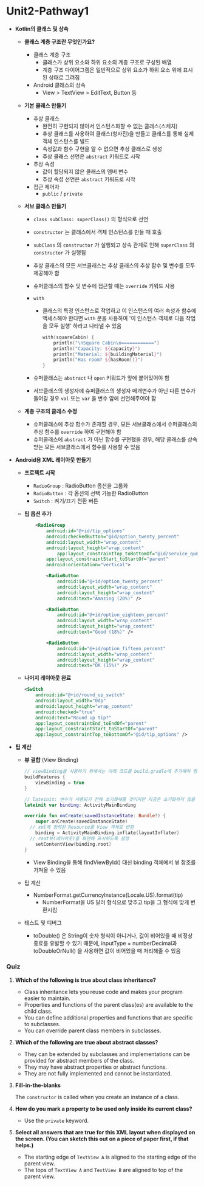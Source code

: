 # Unit2-Pathway1



* **Kotlin의 클래스 및 상속**

  * **클래스 계층 구조란 무엇인가요?**
    * 클래스 계층 구조
      * 클래스가 상위 요소와 하위 요소의 계층 구조로 구성된 배열
      * 계층 구조 다이어그램은 일반적으로 상위 요소가 하위 요소 위에 표시된 상태로 그려짐
    * Android 클래스의 상속
      * View > TextView > EditText, Button 등

  * **기본 클래스 만들기**

    * 추상 클래스
      * 완전히 구현되지 않아서 인스턴스화할 수 없는 클래스(스케치)
      * 추상 클래스를 사용하여 클래스(청사진)을 만들고 클래스를 통해 실제 객체 인스턴스를 빌드
      * 속성값과 함수 구현을 알 수 없으면 추상 클래스로 생성
      * 추상 클래스 선언은 `abstract` 키워드로 시작
    * 추상 속성
      * 값이 할당되지 않은 클래스의 멤버 변수
      * 추상 속성 선언은 `abstract` 키워드로 시작
    * 접근 제어자
      * `public` / `private`

  * **서브 클래스 만들기**

    * `class subClass: superClass()` 의 형식으로 선언

    * `constructor` 는 클래스에서 객체 인스턴스를 만들 때 호출

    * `subClass` 의 `constructor` 가 실행되고 상속 관계로 인해 `superClass` 의 `constructor` 가 실행됨

    * 추상 클래스의 모든 서브클래스는 추상 클래스의 추상 함수 및 변수를 모두 제공해야 함

    * 슈퍼클래스의 함수 및 변수에 접근할 때는 `override` 키워드 사용

    * `with`

      * 클래스의 특정 인스턴스로 작업하고 이 인스턴스의 여러 속성과 함수에 액세스해야 한다면 `with` 문을 사용하여 '이 인스턴스 객체로 다음 작업을 모두 실행' 하라고 나타낼 수 있음

        ```kotlin
        with(squareCabin) {
            println("\nSquare Cabin\n============")
            println("Capacity: ${capacity}")
            println("Material: ${buildingMaterial}")
            println("Has room? ${hasRoom()}")
        }
        ```

    * 슈퍼클래스는 `abstract` 나 `open` 키워드가 앞에 붙어있어야 함

    * 서브클래스의 생성자에 슈퍼클래스의 생성자 매개변수가 아닌 다른 변수가 들어갈 경우 `val` 또는 `var` 을 변수 앞에 선언해주어야 함

  * **계층 구조의 클래스 수정**

    * 슈퍼클래스에 추상 함수가 존재할 경우, 모든 서브클래스에서 슈퍼클래스의 추상 함수를 `override` 하여 구현해야 함
    * 슈퍼클래스에 `abstract` 가 아닌 함수를 구현했을 경우, 해당 클래스를 상속받는 모든 서브클래스에서 함수를 사용할 수 있음

* **Android용 XML 레이아웃 만들기**

  * **프로젝트 시작**

    * `RadioGroup` : RadioButton 옵션을 그룹화
    * `RadioButton` : 각 옵션의 선택 가능한 RadioButton
    * `Switch` : 켜기/끄기 전환 버튼

  * **팁 옵션 추가**

    ```xml
        <RadioGroup
            android:id="@+id/tip_options"
            android:checkedButton="@id/option_twenty_percent"
            android:layout_width="wrap_content"
            android:layout_height="wrap_content"
         		app:layout_constraintTop_toBottomOf="@id/service_question"
            app:layout_constraintStart_toStartOf="parent"
            android:orientation="vertical">
    
            <RadioButton
                android:id="@+id/option_twenty_percent"
                android:layout_width="wrap_content"
                android:layout_height="wrap_content"
                android:text="Amazing (20%)" />
    
            <RadioButton
                android:id="@+id/option_eighteen_percent"
                android:layout_width="wrap_content"
                android:layout_height="wrap_content"
                android:text="Good (18%)" />
    
            <RadioButton
                android:id="@+id/option_fifteen_percent"
                android:layout_width="wrap_content"
                android:layout_height="wrap_content"
                android:text="OK (15%)" />
    ```

  * **나머지 레이아웃 완료**

    ```xml
    <Switch
        android:id="@+id/round_up_switch"
        android:layout_width="0dp"
        android:layout_height="wrap_content"
        android:checked="true"
        android:text="Round up tip?"
        app:layout_constraintEnd_toEndOf="parent"
        app:layout_constraintStart_toStartOf="parent"
        app:layout_constraintTop_toBottomOf="@id/tip_options" />
    ```

* **팁 계산**

  * **뷰 결합** (View Binding)

    ```kotlin
    // viewBinding을 사용하기 위해서는 아래 코드를 build.gradle에 추가해야 함
    buildFeatures {
        viewBinding = true
    }
    ```

    ```kotlin
    // lateinit: 변수가 사용되기 전에 초기화해줄 것이지만 지금은 초기화하지 않을 때 사용하는 키워드로, 변수가 초기화되지 않고 사용되면 앱이 비정상 종료됨
    lateinit var binding: ActivityMainBinding
    
    override fun onCreate(savedInstanceState: Bundle?) {
    	super.onCreate(savedInstanceState)
      // xml에 정의된 Resource를 View 객체로 반환
    	binding = ActivityMainBinding.inflate(layoutInflater)
      // root뷰(레이아웃)을 화면에 표시하도록 설정
    	setContentView(binding.root)
    }
    ```

    * View Binding을 통해 findViewById() 대신 binding 객체에서 뷰 참조를 가져올 수 있음

  * 팁 계산

    * NumberFormat.getCurrencyInstance(Locale.US).format(tip)
      * NumberFormat을 US 달러 형식으로 맞추고 tip을 그 형식에 맞게 변환시킴

  * 테스트 및 디버그

    * toDouble() 은 String이 숫자 형식이 아니거나, 값이 비어있을 때 비정상 종료를 유발할 수 있기 때문에, inputType = numberDecimal과 toDoubleOrNull() 을 사용하면 값이 비어있을 때 처리해줄 수 있음



### Quiz

1. **Which of the following is true about class inheritance?**
   * Class inheritance lets you reuse code and makes your program easier to maintain.
   * Properties and functions of the parent class(es) are available to the child class.
   * You can define additional properties and functions that are specific to subclasses.
   * You can override parent class members in subclasses.
2. **Which of the following are true about abstract classes?**
   * They can be extended by subclasses and implementations can be provided for abstract members of the class.
   * They may have abstract properties or abstract functions.
   * They are not fully implemented and cannot be instantiated.

3. **Fill-in-the-blanks**

   The `constructor` is called when you create an instance of a class.

4. **How do you mark a property to be used only inside its current class?**
   * Use the `private` keyword.
5. **Select all answers that are true for this XML layout when displayed on the screen. (You can sketch this out on a piece of paper first, if that helps.)**
   * The starting edge of `TextView A` is aligned to the starting edge of the parent view.
   * The tops of `TextView A` and `TextView B` are aligned to top of the parent view.
